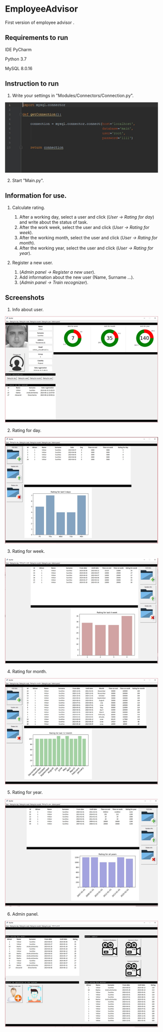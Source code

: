# EmployeeAdvisor
First version of employee advisor .

## Requirements to run
IDE PyCharm

Python 3.7

MySQL 8.0.16

## Instruction to run
1. Write your settings in "Modules/Connectors/Connection.py".

![GitHub Logo](/Extra/Connector.jpg)

2. Start "Main.py".

## Information for use.
1. Calculate rating.
   1. After a working day, select a user and click (*User -> Rating for day*) and write about the status of task.
   2. After the work week, select the user and click (*User -> Rating for week*).
   3. After the working month, select the user and click (*User -> Rating for month*).
   4. After the working year, select the user and click (*User -> Rating for year*).

2. Register a new user.
   1. (*Admin panel -> Register a new user*).
   2. Add information about the new user (Name, Surname ...).
   3. (*Admin panel -> Train recognizer*). 

## Screenshots
1. Info about user.

![GitHub Logo](/Extra/TabFirst.jpg)

2. Rating for day.

![GitHub Logo](/Extra/TabSecond.jpg)

3. Rating for week.

![GitHub Logo](/Extra/TabThird.jpg)

4. Rating for month.

![GitHub Logo](/Extra/TabFourth.jpg)

5. Rating for year.

![GitHub Logo](/Extra/TabFifth.jpg)

6. Admin panel.

![GitHub Logo](/Extra/AdminPanel.jpg)
